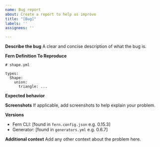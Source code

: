 ```yaml
---
name: Bug report
about: Create a report to help us improve
title: "[Bug]"
labels: ''
assignees: ''

---
```


**Describe the bug**
A clear and concise description of what the bug is.

**Fern Definition To Reproduce**
```
# shape.yml

types:
  Shape:
    union:
      triangle: ...
```

**Expected behavior**


**Screenshots**
If applicable, add screenshots to help explain your problem.

**Versions**
 - Fern CLI: [found in `fern.config.json` e.g. 0.15.3]
 - Generator: [found in `generators.yml` e.g. 0.6.7]

**Additional context**
Add any other context about the problem here.
